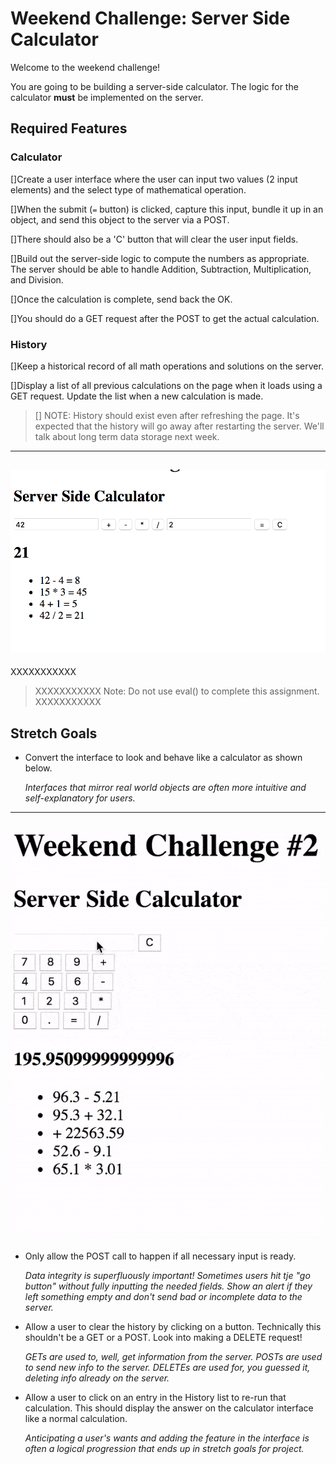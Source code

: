 # Weekend Challenge: Server Side Calculator

Welcome to the weekend challenge!

You are going to be building a server-side calculator. The logic for the calculator **must** be implemented on the server. 

## Required Features

### Calculator

[]Create a user interface where the user can input two values (2 input elements) and the select type of mathematical operation. 

[]When the submit (`=` button) is clicked, capture this input, bundle it up in an object, and send this object to the server via a POST. 

[]There should also be a 'C' button that will clear the user input fields.

[]Build out the server-side logic to compute the numbers as appropriate. 
The server should be able to handle Addition, Subtraction, Multiplication, and Division. 

[]Once the calculation is complete, send back the OK. 

[]You should do a GET request after the POST to get the actual calculation.

### History

[]Keep a historical record of all math operations and solutions on the server. 

[]Display a list of all previous calculations on the page when it loads using a GET request. Update the list when a new calculation is made.

>[] NOTE: History should exist even after refreshing the page. It's expected that the history will go away after restarting the server. We'll talk about long term data storage next week.

---
![base mode interface](images/baseMode.png)
---
  XXXXXXXXXXX
> XXXXXXXXXXX Note: Do not use eval() to complete this assignment.
  XXXXXXXXXXX
## Stretch Goals

- Convert the interface to look and behave like a calculator as shown below.

  *Interfaces that mirror real world objects are often more intuitive and self-explanatory for users.*

---
![calculator interface](images/stretchGoal_interface.gif)
---

- Only allow the POST call to happen if all necessary input is ready.

  *Data integrity is superfluously important! Sometimes users hit tje "go button" without fully inputting the needed fields. Show an alert if they left something empty and don't send bad or incomplete data to the server.*

- Allow a user to clear the history by clicking on a button. Technically this shouldn't be a GET or a POST. Look into making a DELETE request!

  *GETs are used to, well, get information from the server. POSTs are used to send new info to the server. DELETEs are used for, you guessed it, deleting info already on the server.*

- Allow a user to click on an entry in the History list to re-run that calculation. This should display the answer on the calculator interface like a normal calculation.

  *Anticipating a user's wants and adding the feature in the interface is often a logical progression that ends up in stretch goals for project.*

